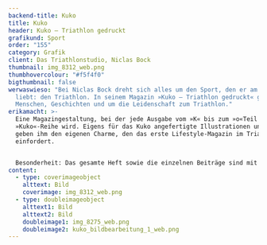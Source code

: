 ```yaml
---
backend-title: Kuko
title: Kuko
header: Kuko – Triathlon gedruckt
grafikund: Sport
order: "155"
category: Grafik
client: Das Triathlonstudio, Niclas Bock
thumbnail: img_8312_web.png
thumbhovercolour: "#f5f4f0"
bigthumbnail: false
werwaswieso: "Bei Niclas Bock dreht sich alles um den Sport, den er am meisten
  liebt: den Triathlon. In seinem Magazin »Kuko – Triathlon gedruckt« geht es um
  Menschen, Geschichten und um die Leidenschaft zum Triathlon."
erikamacht: >-
  Eine Magazingestaltung, bei der jede Ausgabe vom »K« bis zum »o«Teil der
  »Kuko«-Reihe wird. Eigens für das Kuko angefertigte Illustrationen und Bilder
  geben ihm den eigenen Charme, den das erste Lifestyle-Magazin im Triathlon
  einfordert. 


  Besonderheit: Das gesamte Heft sowie die einzelnen Beiträge sind mit der Lesezeit versehen. Der Wettkampf um die beste Zeit macht also auch vor den Leser*innen nicht halt.
content:
  - type: coverimageobject
    alttext: Bild
    coverimage: img_8312_web.png
  - type: doubleimageobject
    alttext1: Bild
    alttext2: Bild
    doubleimage1: img_8275_web.png
    doubleimage2: kuko_bildbearbeitung_1_web.png
---
```

